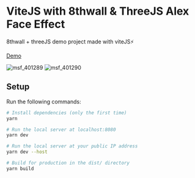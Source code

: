 # ViteJS with 8thwall & ThreeJS Alex Face Effect

8thwall + threeJS demo project made with viteJS⚡

[Demo](https://vite-8thwall-three-face-alex.vercel.app/)

![msf_401289](https://user-images.githubusercontent.com/4311684/183672920-1bff5344-3b72-4caf-9e8d-bb0e0d4ab66f.jpg)
![msf_401290](https://user-images.githubusercontent.com/4311684/183672923-f0a4a708-b452-46cd-8328-75fdaf55015d.jpg)


## Setup

Run the following commands:

```bash
# Install dependencies (only the first time)
yarn

# Run the local server at localhost:8080
yarn dev

# Run the local server at your public IP address
yarn dev --host

# Build for production in the dist/ directory
yarn build
```
